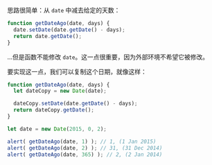 思路很简单：从 `date` 中减去给定的天数：

```js
function getDateAgo(date, days) {
  date.setDate(date.getDate() - days);
  return date.getDate();
}
```

...但是函数不能修改 `date`。这一点很重要，因为外部环境不希望它被修改。

要实现这一点，我们可以复制这个日期，就像这样：

```js run demo
function getDateAgo(date, days) {
  let dateCopy = new Date(date);

  dateCopy.setDate(date.getDate() - days);
  return dateCopy.getDate();
}

let date = new Date(2015, 0, 2);

alert( getDateAgo(date, 1) ); // 1, (1 Jan 2015)
alert( getDateAgo(date, 2) ); // 31, (31 Dec 2014)
alert( getDateAgo(date, 365) ); // 2, (2 Jan 2014)
```
